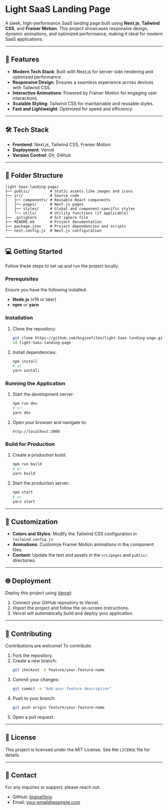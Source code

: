 # Light SaaS Landing Page

A sleek, high-performance SaaS landing page built using **Next.js**, **Tailwind CSS**, and **Framer Motion**. This project showcases responsive design, dynamic animations, and optimized performance, making it ideal for modern SaaS applications.

---

## 🚀 Features

- **Modern Tech Stack**: Built with Next.js for server-side rendering and optimized performance.
- **Responsive Design**: Ensures a seamless experience across devices with Tailwind CSS.
- **Interactive Animations**: Powered by Framer Motion for engaging user interactions.
- **Scalable Styling**: Tailwind CSS for maintainable and reusable styles.
- **Fast and Lightweight**: Optimized for speed and efficiency.

---

## 🛠️ Tech Stack

- **Frontend**: Next.js, Tailwind CSS, Framer Motion
- **Deployment**: Vercel
- **Version Control**: Git, GitHub

---

## 📂 Folder Structure

```plaintext
light-Saas-landing-page/
├── public/         # Static assets like images and icons
├── src/            # Source code
│   ├── components/ # Reusable React components
│   ├── pages/      # Next.js pages
│   ├── styles/     # Global and component-specific styles
│   └── utils/      # Utility functions (if applicable)
├── .gitignore      # Git ignore file
├── README.md       # Project documentation
├── package.json    # Project dependencies and scripts
└── next.config.js  # Next.js configuration
```

---

## 💻 Getting Started

Follow these steps to set up and run the project locally.

### Prerequisites

Ensure you have the following installed:
- **Node.js** (v16 or later)
- **npm** or **yarn**

### Installation

1. Clone the repository:
   ```bash
   git clone https://github.com/bigjoefilms/light-Saas-landing-page.git
   cd light-Saas-landing-page
   ```

2. Install dependencies:
   ```bash
   npm install
   # or
   yarn install
   ```

### Running the Application

1. Start the development server:
   ```bash
   npm run dev
   # or
   yarn dev
   ```

2. Open your browser and navigate to:
   ```
   http://localhost:3000
   ```

### Build for Production

1. Create a production build:
   ```bash
   npm run build
   # or
   yarn build
   ```

2. Start the production server:
   ```bash
   npm start
   # or
   yarn start
   ```

---

## 🎨 Customization

- **Colors and Styles**: Modify the Tailwind CSS configuration in `tailwind.config.js`.
- **Animations**: Customize Framer Motion animations in the component files.
- **Content**: Update the text and assets in the `src/pages` and `public/` directories.

---

## 🌐 Deployment

Deploy this project using [Vercel](https://vercel.com/):

1. Connect your GitHub repository to Vercel.
2. Import the project and follow the on-screen instructions.
3. Vercel will automatically build and deploy your application.

---

## 🤝 Contributing

Contributions are welcome! To contribute:

1. Fork the repository.
2. Create a new branch:
   ```bash
   git checkout -b feature/your-feature-name
   ```
3. Commit your changes:
   ```bash
   git commit -m "Add your feature description"
   ```
4. Push to your branch:
   ```bash
   git push origin feature/your-feature-name
   ```
5. Open a pull request.

---

## 📄 License

This project is licensed under the MIT License. See the `LICENSE` file for details.

---

## 📧 Contact

For any inquiries or support, please reach out:
- GitHub: [bigjoefilms](https://github.com/bigjoefilms)
- Email: your-email@example.com
